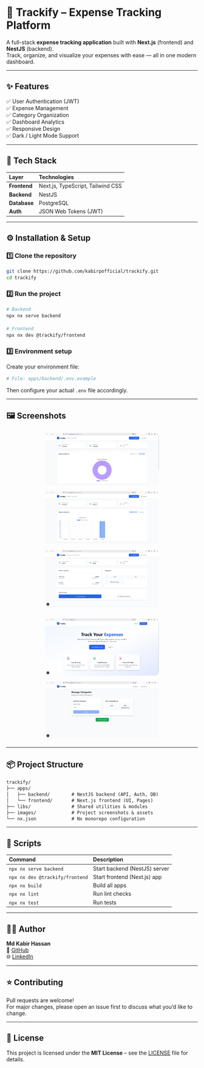 # 🚀 Trackify – Expense Tracking Platform

A full-stack **expense tracking application** built with **Next.js** (frontend) and **NestJS** (backend).  
Track, organize, and visualize your expenses with ease — all in one modern dashboard.

---

## ✨ Features

✅ User Authentication (JWT)  
✅ Expense Management  
✅ Category Organization  
✅ Dashboard Analytics  
✅ Responsive Design  
✅ Dark / Light Mode Support  

---

## 🧠 Tech Stack

| Layer | Technologies |
|:------|:--------------|
| **Frontend** | Next.js, TypeScript, Tailwind CSS |
| **Backend** | NestJS |
| **Database** | PostgreSQL |
| **Auth** | JSON Web Tokens (JWT) |

---

## ⚙️ Installation & Setup

### 1️⃣ Clone the repository
```bash
git clone https://github.com/kabirpofficial/trackify.git
cd trackify
```

### 2️⃣ Run the project
```bash
# Backend
npx nx serve backend

# Frontend
npx nx dev @trackify/frontend
```

### 3️⃣ Environment setup

Create your environment file:

```bash
# File: apps/backend/.env.example
```

Then configure your actual `.env` file accordingly.

---

## 🖼️ Screenshots

<p align="center">
  <img src="/images/sc1.png" alt="Screenshot 1" width="300" style="margin:6px; border-radius:10px;" />
  <img src="/images/sc2.png" alt="Screenshot 2" width="300" style="margin:6px; border-radius:10px;" />
  <img src="/images/sc3.png" alt="Screenshot 3" width="300" style="margin:6px; border-radius:10px;" />
</p>

<p align="center">
  <img src="/images/sc4.png" alt="Screenshot 4" width="300" style="margin:6px; border-radius:10px;" />
  <img src="/images/sc5.png" alt="Screenshot 5" width="300" style="margin:6px; border-radius:10px;" />
</p>

---

## 📦 Project Structure

```
trackify/
├── apps/
│   ├── backend/        # NestJS backend (API, Auth, DB)
│   └── frontend/       # Next.js frontend (UI, Pages)
├── libs/               # Shared utilities & modules
├── images/             # Project screenshots & assets
└── nx.json             # Nx monorepo configuration
```

---

## 🧩 Scripts

| Command | Description |
|:---------|:-------------|
| `npx nx serve backend` | Start backend (NestJS) server |
| `npx nx dev @trackify/frontend` | Start frontend (Next.js) app |
| `npx nx build` | Build all apps |
| `npx nx lint` | Run lint checks |
| `npx nx test` | Run tests |

---

## 🧑‍💻 Author

**Md Kabir Hassan**  
💼 [GitHub](https://github.com/kabirpofficial)  
🌐 [LinkedIn](https://www.linkedin.com/in/kabirpofficial/)

---

## ⭐ Contributing

Pull requests are welcome!  
For major changes, please open an issue first to discuss what you’d like to change.

---

## 📜 License

This project is licensed under the **MIT License** – see the [LICENSE](LICENSE) file for details.

